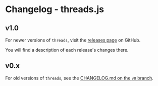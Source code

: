 # Changelog - threads.js

## v1.0

For newer versions of `threads`, visit the [releases page](https://github.com/andywer/threads.js/releases) on GitHub.

You will find a description of each release's changes there.

## v0.x

For old versions of `threads`, see the [CHANGELOG.md on the `v0` branch](https://github.com/andywer/threads.js/blob/v0/CHANGELOG.md).
